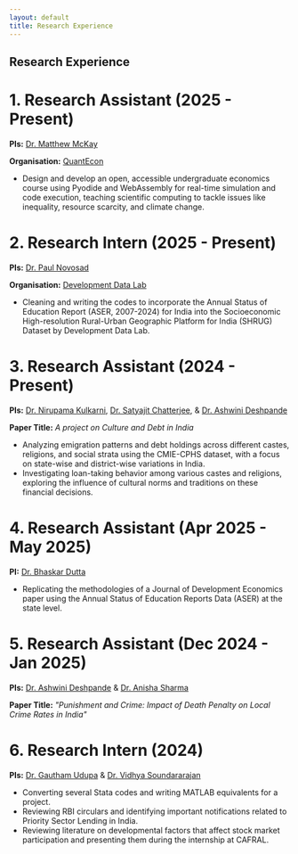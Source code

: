 ```yaml
---
layout: default
title: Research Experience
---
```

## Research Experience

# 1. Research Assistant (2025 - Present)  
**PIs:** [Dr. Matthew McKay](https://quantecon.org/team/)

**Organisation:** [QuantEcon](https://quantecon.org/)

- Design and develop an open, accessible undergraduate economics course using Pyodide and WebAssembly for real-time simulation and code execution, teaching scientific computing to tackle issues like inequality, resource scarcity, and climate change. 

# 2. Research Intern (2025 - Present)  
**PIs:** [Dr. Paul Novosad](https://paulnovosad.com/)

**Organisation:** [Development Data Lab](https://www.devdatalab.org/)

- Cleaning and writing the codes to incorporate the Annual Status of Education Report (ASER, 2007-2024) for India into the Socioeconomic High-resolution Rural-Urban Geographic Platform for India (SHRUG) Dataset by Development Data Lab.  

# 3. Research Assistant (2024 - Present)  
**PIs:** [Dr. Nirupama Kulkarni](https://www.nirupamakulkarni.com), [Dr. Satyajit Chatterjee](https://sites.google.com/site/chatterjeesatyajit/home), & [Dr. Ashwini Deshpande](https://www.ashoka.edu.in/profile/ashwini-deshpande/)  

**Paper Title:** *A project on Culture and Debt in India* 

- Analyzing emigration patterns and debt holdings across different castes, religions, and social strata using the CMIE-CPHS dataset, with a focus on state-wise and district-wise variations in India.  
- Investigating loan-taking behavior among various castes and religions, exploring the influence of cultural norms and traditions on these financial decisions.

# 4. Research Assistant (Apr 2025 - May 2025)  
**PI:** [Dr. Bhaskar Dutta](https://warwick.ac.uk/fac/soc/economics/staff/bdutta/)

- Replicating the methodologies of a Journal of Development Economics paper using the Annual Status of Education Reports Data (ASER) at the state level.

# 5. Research Assistant (Dec 2024 - Jan 2025)  
**PIs:** [Dr. Ashwini Deshpande](https://www.ashoka.edu.in/profile/ashwini-deshpande/) & [Dr. Anisha Sharma](https://sites.google.com/view/anishasharma/)  

**Paper Title:** *"Punishment and Crime: Impact of Death Penalty on Local Crime Rates in India"*  

# 6. Research Intern (2024)  
**PIs:** [Dr. Gautham Udupa](https://sites.google.com/view/gauthamudupa/home/) & [Dr. Vidhya Soundararajan](https://www.vidhyasrajan.com)  

- Converting several Stata codes and writing MATLAB equivalents for a project.  
- Reviewing RBI circulars and identifying important notifications related to Priority Sector Lending in India.  
- Reviewing literature on developmental factors that affect stock market participation and presenting them during the internship at CAFRAL.  
